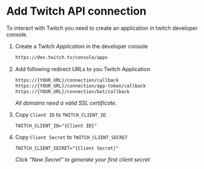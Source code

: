 # Add Twitch API connection

To interact with Twitch you need to create an application in twitch developer console.

1. Create a Twitch *Application* in the developer console
   ```bash 
   https://dev.twitch.tv/console/apps
   ```

2. Add following redirect URLs to you Twitch Application

    ```bash 
    https://{YOUR_URL}/connection/callback
    https://{YOUR_URL}/connection/app-token/callback
    https://{YOUR_URL}/connection/bot/callback
    ```
   *All domains need a valid SSL certificate.*


3. Copy `Client ID` to `TWITCH_CLIENT_ID`

    ```dotenv 
    TWITCH_CLIENT_ID="{Client ID}"
    ```

3. Copy `Client Secret` to `TWITCH_CLIENT_SECRET`

    ```dotenv 
    TWITCH_CLIENT_SECRET="{Client Secret}"
    ```
   *Click "New Secret" to generate your first client secret*
